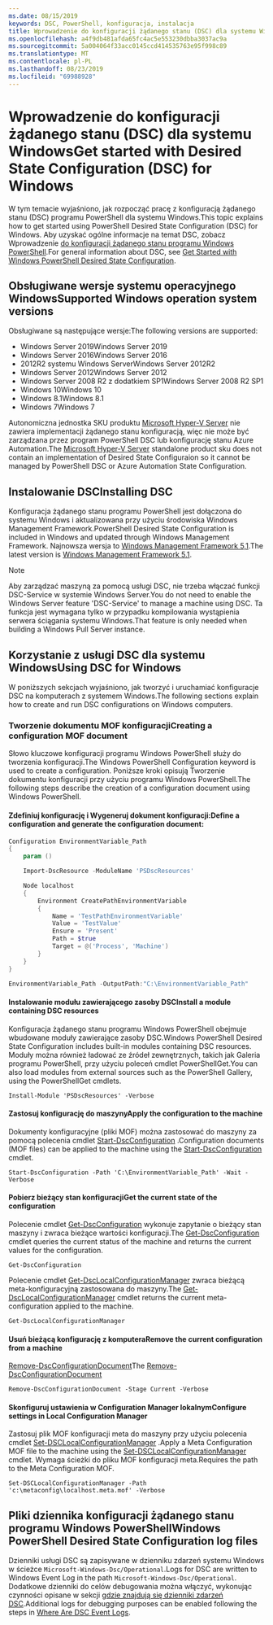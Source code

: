 ```yaml
---
ms.date: 08/15/2019
keywords: DSC, PowerShell, konfiguracja, instalacja
title: Wprowadzenie do konfiguracji żądanego stanu (DSC) dla systemu Windows
ms.openlocfilehash: a4f9db481afda65fc4ac5e553230dbba3037ac9a
ms.sourcegitcommit: 5a004064f33acc0145ccd414535763e95f998c89
ms.translationtype: MT
ms.contentlocale: pl-PL
ms.lasthandoff: 08/23/2019
ms.locfileid: "69988928"
---
```

# <a name="get-started-with-desired-state-configuration-dsc-for-windows"></a><span data-ttu-id="1fe70-103">Wprowadzenie do konfiguracji żądanego stanu (DSC) dla systemu Windows</span><span class="sxs-lookup"><span data-stu-id="1fe70-103">Get started with Desired State Configuration (DSC) for Windows</span></span>

<span data-ttu-id="1fe70-104">W tym temacie wyjaśniono, jak rozpocząć pracę z konfiguracją żądanego stanu (DSC) programu PowerShell dla systemu Windows.</span><span class="sxs-lookup"><span data-stu-id="1fe70-104">This topic explains how to get started using PowerShell Desired State Configuration (DSC) for Windows.</span></span>
<span data-ttu-id="1fe70-105">Aby uzyskać ogólne informacje na temat DSC, zobacz Wprowadzenie [do konfiguracji żądanego stanu programu Windows PowerShell](../overview/overview.md).</span><span class="sxs-lookup"><span data-stu-id="1fe70-105">For general information about DSC, see [Get Started with Windows PowerShell Desired State Configuration](../overview/overview.md).</span></span>

## <a name="supported-windows-operation-system-versions"></a><span data-ttu-id="1fe70-106">Obsługiwane wersje systemu operacyjnego Windows</span><span class="sxs-lookup"><span data-stu-id="1fe70-106">Supported Windows operation system versions</span></span>

<span data-ttu-id="1fe70-107">Obsługiwane są następujące wersje:</span><span class="sxs-lookup"><span data-stu-id="1fe70-107">The following versions are supported:</span></span>

- <span data-ttu-id="1fe70-108">Windows Server 2019</span><span class="sxs-lookup"><span data-stu-id="1fe70-108">Windows Server 2019</span></span>
- <span data-ttu-id="1fe70-109">Windows Server 2016</span><span class="sxs-lookup"><span data-stu-id="1fe70-109">Windows Server 2016</span></span>
- <span data-ttu-id="1fe70-110">2012R2 systemu Windows Server</span><span class="sxs-lookup"><span data-stu-id="1fe70-110">Windows Server 2012R2</span></span>
- <span data-ttu-id="1fe70-111">Windows Server 2012</span><span class="sxs-lookup"><span data-stu-id="1fe70-111">Windows Server 2012</span></span>
- <span data-ttu-id="1fe70-112">Windows Server 2008 R2 z dodatkiem SP1</span><span class="sxs-lookup"><span data-stu-id="1fe70-112">Windows Server 2008 R2 SP1</span></span>
- <span data-ttu-id="1fe70-113">Windows 10</span><span class="sxs-lookup"><span data-stu-id="1fe70-113">Windows 10</span></span>
- <span data-ttu-id="1fe70-114">Windows 8.1</span><span class="sxs-lookup"><span data-stu-id="1fe70-114">Windows 8.1</span></span>
- <span data-ttu-id="1fe70-115">Windows 7</span><span class="sxs-lookup"><span data-stu-id="1fe70-115">Windows 7</span></span>

<span data-ttu-id="1fe70-116">Autonomiczna jednostka SKU produktu [Microsoft Hyper-V Server](/windows-server/virtualization/hyper-v/hyper-v-server-2016) nie zawiera implementacji żądanego stanu konfiguracją, więc nie może być zarządzana przez program PowerShell DSC lub konfigurację stanu Azure Automation.</span><span class="sxs-lookup"><span data-stu-id="1fe70-116">The [Microsoft Hyper-V Server](/windows-server/virtualization/hyper-v/hyper-v-server-2016) standalone product sku does not contain an implementation of Desired State Configuraion so it cannot be managed by PowerShell DSC or Azure Automation State Configuration.</span></span>

## <a name="installing-dsc"></a><span data-ttu-id="1fe70-117">Instalowanie DSC</span><span class="sxs-lookup"><span data-stu-id="1fe70-117">Installing DSC</span></span>

<span data-ttu-id="1fe70-118">Konfiguracja żądanego stanu programu PowerShell jest dołączona do systemu Windows i aktualizowana przy użyciu środowiska Windows Management Framework.</span><span class="sxs-lookup"><span data-stu-id="1fe70-118">PowerShell Desired State Configuration is included in Windows and updated through Windows Management Framework.</span></span>
<span data-ttu-id="1fe70-119">Najnowsza wersja to [Windows Management Framework 5,1](https://www.microsoft.com/en-us/download/details.aspx?id=54616).</span><span class="sxs-lookup"><span data-stu-id="1fe70-119">The latest version is [Windows Management Framework 5.1](https://www.microsoft.com/en-us/download/details.aspx?id=54616).</span></span>

> [!NOTE]
> <span data-ttu-id="1fe70-120">Aby zarządzać maszyną za pomocą usługi DSC, nie trzeba włączać funkcji DSC-Service w systemie Windows Server.</span><span class="sxs-lookup"><span data-stu-id="1fe70-120">You do not need to enable the Windows Server feature 'DSC-Service' to manage a machine using DSC.</span></span>
> <span data-ttu-id="1fe70-121">Ta funkcja jest wymagana tylko w przypadku kompilowania wystąpienia serwera ściągania systemu Windows.</span><span class="sxs-lookup"><span data-stu-id="1fe70-121">That feature is only needed when building a Windows Pull Server instance.</span></span>

## <a name="using-dsc-for-windows"></a><span data-ttu-id="1fe70-122">Korzystanie z usługi DSC dla systemu Windows</span><span class="sxs-lookup"><span data-stu-id="1fe70-122">Using DSC for Windows</span></span>

<span data-ttu-id="1fe70-123">W poniższych sekcjach wyjaśniono, jak tworzyć i uruchamiać konfiguracje DSC na komputerach z systemem Windows.</span><span class="sxs-lookup"><span data-stu-id="1fe70-123">The following sections explain how to create and run DSC configurations on Windows computers.</span></span>

### <a name="creating-a-configuration-mof-document"></a><span data-ttu-id="1fe70-124">Tworzenie dokumentu MOF konfiguracji</span><span class="sxs-lookup"><span data-stu-id="1fe70-124">Creating a configuration MOF document</span></span>

<span data-ttu-id="1fe70-125">Słowo kluczowe konfiguracji programu Windows PowerShell służy do tworzenia konfiguracji.</span><span class="sxs-lookup"><span data-stu-id="1fe70-125">The Windows PowerShell Configuration keyword is used to create a configuration.</span></span>
<span data-ttu-id="1fe70-126">Poniższe kroki opisują Tworzenie dokumentu konfiguracji przy użyciu programu Windows PowerShell.</span><span class="sxs-lookup"><span data-stu-id="1fe70-126">The following steps describe the creation of a configuration document using Windows PowerShell.</span></span>

#### <a name="define-a-configuration-and-generate-the-configuration-document"></a><span data-ttu-id="1fe70-127">Zdefiniuj konfigurację i Wygeneruj dokument konfiguracji:</span><span class="sxs-lookup"><span data-stu-id="1fe70-127">Define a configuration and generate the configuration document:</span></span>

```powershell
Configuration EnvironmentVariable_Path
{
    param ()

    Import-DscResource -ModuleName 'PSDscResources'

    Node localhost
    {
        Environment CreatePathEnvironmentVariable
        {
            Name = 'TestPathEnvironmentVariable'
            Value = 'TestValue'
            Ensure = 'Present'
            Path = $true
            Target = @('Process', 'Machine')
        }
    }
}

EnvironmentVariable_Path -OutputPath:"C:\EnvironmentVariable_Path"
```
#### <a name="install-a-module-containing-dsc-resources"></a><span data-ttu-id="1fe70-128">Instalowanie modułu zawierającego zasoby DSC</span><span class="sxs-lookup"><span data-stu-id="1fe70-128">Install a module containing DSC resources</span></span>

<span data-ttu-id="1fe70-129">Konfiguracja żądanego stanu programu Windows PowerShell obejmuje wbudowane moduły zawierające zasoby DSC.</span><span class="sxs-lookup"><span data-stu-id="1fe70-129">Windows PowerShell Desired State Configuration includes built-in modules containing DSC resources.</span></span>
<span data-ttu-id="1fe70-130">Moduły można również ładować ze źródeł zewnętrznych, takich jak Galeria programu PowerShell, przy użyciu poleceń cmdlet PowerShellGet.</span><span class="sxs-lookup"><span data-stu-id="1fe70-130">You can also load modules from external sources such as the PowerShell Gallery, using the PowerShellGet cmdlets.</span></span>

`Install-Module 'PSDscResources' -Verbose`

#### <a name="apply-the-configuration-to-the-machine"></a><span data-ttu-id="1fe70-131">Zastosuj konfigurację do maszyny</span><span class="sxs-lookup"><span data-stu-id="1fe70-131">Apply the configuration to the machine</span></span>

<span data-ttu-id="1fe70-132">Dokumenty konfiguracyjne (pliki MOF) można zastosować do maszyny za pomocą polecenia cmdlet [Start-DscConfiguration](/powershell/module/psdesiredstateconfiguration/start-dscconfiguration) .</span><span class="sxs-lookup"><span data-stu-id="1fe70-132">Configuration documents (MOF files) can be applied to the machine using the [Start-DscConfiguration](/powershell/module/psdesiredstateconfiguration/start-dscconfiguration) cmdlet.</span></span>

`Start-DscConfiguration -Path 'C:\EnvironmentVariable_Path' -Wait -Verbose`

#### <a name="get-the-current-state-of-the-configuration"></a><span data-ttu-id="1fe70-133">Pobierz bieżący stan konfiguracji</span><span class="sxs-lookup"><span data-stu-id="1fe70-133">Get the current state of the configuration</span></span>

<span data-ttu-id="1fe70-134">Polecenie cmdlet [Get-DscConfiguration](/powershell/module/psdesiredstateconfiguration/get-dscconfiguration) wykonuje zapytanie o bieżący stan maszyny i zwraca bieżące wartości konfiguracji.</span><span class="sxs-lookup"><span data-stu-id="1fe70-134">The [Get-DscConfiguration](/powershell/module/psdesiredstateconfiguration/get-dscconfiguration) cmdlet queries the current status of the machine and returns the current values for the configuration.</span></span>

`Get-DscConfiguration`

<span data-ttu-id="1fe70-135">Polecenie cmdlet [Get-DscLocalConfigurationManager](/powershell/module/psdesiredstateconfiguration/get-dscLocalConfigurationManager) zwraca bieżącą meta-konfiguracyjną zastosowana do maszyny.</span><span class="sxs-lookup"><span data-stu-id="1fe70-135">The [Get-DscLocalConfigurationManager](/powershell/module/psdesiredstateconfiguration/get-dscLocalConfigurationManager) cmdlet returns the current meta-configuration applied to the machine.</span></span>

`Get-DscLocalConfigurationManager`

#### <a name="remove-the-current-configuration-from-a-machine"></a><span data-ttu-id="1fe70-136">Usuń bieżącą konfigurację z komputera</span><span class="sxs-lookup"><span data-stu-id="1fe70-136">Remove the current configuration from a machine</span></span>

<span data-ttu-id="1fe70-137">[Remove-DscConfigurationDocument](/powershell/module/psdesiredstateconfiguration/remove-dscconfigurationdocument)</span><span class="sxs-lookup"><span data-stu-id="1fe70-137">The [Remove-DscConfigurationDocument](/powershell/module/psdesiredstateconfiguration/remove-dscconfigurationdocument)</span></span>

`Remove-DscConfigurationDocument -Stage Current -Verbose`

#### <a name="configure-settings-in-local-configuration-manager"></a><span data-ttu-id="1fe70-138">Skonfiguruj ustawienia w Configuration Manager lokalnym</span><span class="sxs-lookup"><span data-stu-id="1fe70-138">Configure settings in Local Configuration Manager</span></span>

<span data-ttu-id="1fe70-139">Zastosuj plik MOF konfiguracji meta do maszyny przy użyciu polecenia cmdlet [Set-DSCLocalConfigurationManager](/powershell/module/PSDesiredStateConfiguration/Set-DscLocalConfigurationManager) .</span><span class="sxs-lookup"><span data-stu-id="1fe70-139">Apply a Meta Configuration MOF file to the machine using the [Set-DSCLocalConfigurationManager](/powershell/module/PSDesiredStateConfiguration/Set-DscLocalConfigurationManager) cmdlet.</span></span>
<span data-ttu-id="1fe70-140">Wymaga ścieżki do pliku MOF konfiguracji meta.</span><span class="sxs-lookup"><span data-stu-id="1fe70-140">Requires the path to the Meta Configuration MOF.</span></span>

`Set-DSCLocalConfigurationManager -Path 'c:\metaconfig\localhost.meta.mof' -Verbose`

## <a name="windows-powershell-desired-state-configuration-log-files"></a><span data-ttu-id="1fe70-141">Pliki dziennika konfiguracji żądanego stanu programu Windows PowerShell</span><span class="sxs-lookup"><span data-stu-id="1fe70-141">Windows PowerShell Desired State Configuration log files</span></span>

<span data-ttu-id="1fe70-142">Dzienniki usługi DSC są zapisywane w dzienniku zdarzeń systemu Windows w ścieżce `Microsoft-Windows-Dsc/Operational`.</span><span class="sxs-lookup"><span data-stu-id="1fe70-142">Logs for DSC are written to Windows Event Log in the path `Microsoft-Windows-Dsc/Operational`.</span></span>
<span data-ttu-id="1fe70-143">Dodatkowe dzienniki do celów debugowania można włączyć, wykonując czynności opisane w sekcji [gdzie znajdują się dzienniki zdarzeń DSC](/powershell/dsc/troubleshooting/troubleshooting#where-are-dsc-event-logs).</span><span class="sxs-lookup"><span data-stu-id="1fe70-143">Additional logs for debugging purposes can be enabled following the steps in [Where Are DSC Event Logs](/powershell/dsc/troubleshooting/troubleshooting#where-are-dsc-event-logs).</span></span>

